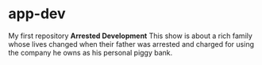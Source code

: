 # app-dev
My first repository
**Arrested Development**
This show is about a rich family whose lives changed when their father was arrested and charged for using the company he owns as his personal piggy bank. 
